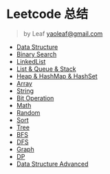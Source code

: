 # Leetcode 总结

> by Leaf
> yaoleaf@gmail.com


* [Data Structure](basic.md)
* [Binary Search](binary-search-intro.md)
* [LinkedList](linkedlist-intro.md)
* [List & Queue & Stack](queue-stack-intro.md)
* [Heap & HashMap & HashSet](heap-hashmap-intro.md)
* [Array](array-intro.md)
* [String](string-intro.md)
* [Bit Operation](bit-operation-intro.md)
* [Math](math-intro.md)
* [Random](random-intro.md)
* [Sort](sort-intro.md)
* [Tree](tree-intro.md)
* [BFS](bfs-intro.md)
* [DFS](dfs-intro.md)
* [Graph](graph-intro.md)    
* [DP](dp-intro.md)
* [Data Structure Advanced](data-struct-advanced-intro.md)
